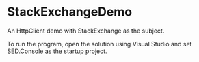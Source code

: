 # StackExchangeDemo
An HttpClient demo with StackExchange as the subject.

To run the program, open the solution using Visual Studio and set SED.Console as the startup project.
